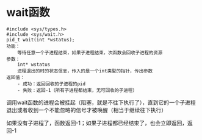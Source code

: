 # wait函数

    #include <sys/types.h>
    #include <sys/wait.h>
    pid_t wait(int *wstatus);
    功能：
    	等待任意一个子进程结束，如果子进程结束，次函数会回收子进程的资源
    参数：
    	int* wstatus
    	进程退出的时的状态信息，传入的是一个int类型的指针，传出参数
    返回值：
    	- 成功：返回回收的子进程的pid
    	- 失败：返回-1（所有子进程都结束，无可回收的子进程）
调用wait函数的进程会被挂起（阻塞，就是不往下执行了），直到它的一个子进程退出或者收到一个不能忽略的信号才被唤醒（相当于继续往下执行）

如果没有子进程了，函数返回-1；如果子进程都已经结束了，也会立即返回，返回-1



